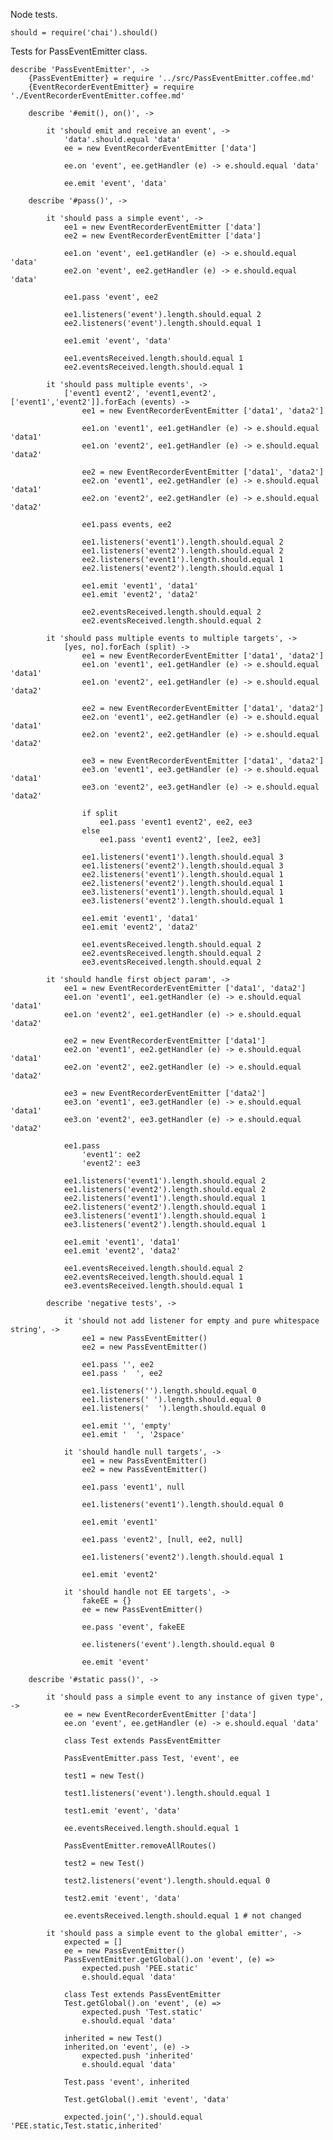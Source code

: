 Node tests.

	should = require('chai').should()

Tests for PassEventEmitter class.

	describe 'PassEventEmitter', ->
		{PassEventEmitter} = require '../src/PassEventEmitter.coffee.md'
		{EventRecorderEventEmitter} = require './EventRecorderEventEmitter.coffee.md'

		describe '#emit(), on()', ->

			it 'should emit and receive an event', ->
				'data'.should.equal 'data'
				ee = new EventRecorderEventEmitter ['data']

				ee.on 'event', ee.getHandler (e) -> e.should.equal 'data'

				ee.emit 'event', 'data'

		describe '#pass()', ->

			it 'should pass a simple event', ->
				ee1 = new EventRecorderEventEmitter ['data']
				ee2 = new EventRecorderEventEmitter ['data']

				ee1.on 'event', ee1.getHandler (e) -> e.should.equal 'data'
				ee2.on 'event', ee2.getHandler (e) -> e.should.equal 'data'

				ee1.pass 'event', ee2

				ee1.listeners('event').length.should.equal 2
				ee2.listeners('event').length.should.equal 1

				ee1.emit 'event', 'data'

				ee1.eventsReceived.length.should.equal 1
				ee2.eventsReceived.length.should.equal 1

			it 'should pass multiple events', ->
				['event1 event2', 'event1,event2', ['event1','event2']].forEach (events) ->
					ee1 = new EventRecorderEventEmitter ['data1', 'data2']

					ee1.on 'event1', ee1.getHandler (e) -> e.should.equal 'data1'
					ee1.on 'event2', ee1.getHandler (e) -> e.should.equal 'data2'

					ee2 = new EventRecorderEventEmitter ['data1', 'data2']
					ee2.on 'event1', ee2.getHandler (e) -> e.should.equal 'data1'
					ee2.on 'event2', ee2.getHandler (e) -> e.should.equal 'data2'

					ee1.pass events, ee2

					ee1.listeners('event1').length.should.equal 2
					ee1.listeners('event2').length.should.equal 2
					ee2.listeners('event1').length.should.equal 1
					ee2.listeners('event2').length.should.equal 1

					ee1.emit 'event1', 'data1'
					ee1.emit 'event2', 'data2'

					ee2.eventsReceived.length.should.equal 2
					ee2.eventsReceived.length.should.equal 2

			it 'should pass multiple events to multiple targets', ->
				[yes, no].forEach (split) ->
					ee1 = new EventRecorderEventEmitter ['data1', 'data2']
					ee1.on 'event1', ee1.getHandler (e) -> e.should.equal 'data1'
					ee1.on 'event2', ee1.getHandler (e) -> e.should.equal 'data2'

					ee2 = new EventRecorderEventEmitter ['data1', 'data2']
					ee2.on 'event1', ee2.getHandler (e) -> e.should.equal 'data1'
					ee2.on 'event2', ee2.getHandler (e) -> e.should.equal 'data2'

					ee3 = new EventRecorderEventEmitter ['data1', 'data2']
					ee3.on 'event1', ee3.getHandler (e) -> e.should.equal 'data1'
					ee3.on 'event2', ee3.getHandler (e) -> e.should.equal 'data2'

					if split
						ee1.pass 'event1 event2', ee2, ee3
					else
						ee1.pass 'event1 event2', [ee2, ee3]

					ee1.listeners('event1').length.should.equal 3
					ee1.listeners('event2').length.should.equal 3
					ee2.listeners('event1').length.should.equal 1
					ee2.listeners('event2').length.should.equal 1
					ee3.listeners('event1').length.should.equal 1
					ee3.listeners('event2').length.should.equal 1

					ee1.emit 'event1', 'data1'
					ee1.emit 'event2', 'data2'

					ee1.eventsReceived.length.should.equal 2
					ee2.eventsReceived.length.should.equal 2
					ee3.eventsReceived.length.should.equal 2

			it 'should handle first object param', ->
				ee1 = new EventRecorderEventEmitter ['data1', 'data2']
				ee1.on 'event1', ee1.getHandler (e) -> e.should.equal 'data1'
				ee1.on 'event2', ee1.getHandler (e) -> e.should.equal 'data2'

				ee2 = new EventRecorderEventEmitter ['data1']
				ee2.on 'event1', ee2.getHandler (e) -> e.should.equal 'data1'
				ee2.on 'event2', ee2.getHandler (e) -> e.should.equal 'data2'

				ee3 = new EventRecorderEventEmitter ['data2']
				ee3.on 'event1', ee3.getHandler (e) -> e.should.equal 'data1'
				ee3.on 'event2', ee3.getHandler (e) -> e.should.equal 'data2'

				ee1.pass
					'event1': ee2
					'event2': ee3

				ee1.listeners('event1').length.should.equal 2
				ee1.listeners('event2').length.should.equal 2
				ee2.listeners('event1').length.should.equal 1
				ee2.listeners('event2').length.should.equal 1
				ee3.listeners('event1').length.should.equal 1
				ee3.listeners('event2').length.should.equal 1

				ee1.emit 'event1', 'data1'
				ee1.emit 'event2', 'data2'

				ee1.eventsReceived.length.should.equal 2
				ee2.eventsReceived.length.should.equal 1
				ee3.eventsReceived.length.should.equal 1

			describe 'negative tests', ->

				it 'should not add listener for empty and pure whitespace string', ->
					ee1 = new PassEventEmitter()
					ee2 = new PassEventEmitter()

					ee1.pass '', ee2
					ee1.pass '  ', ee2

					ee1.listeners('').length.should.equal 0
					ee1.listeners(' ').length.should.equal 0
					ee1.listeners('  ').length.should.equal 0

					ee1.emit '', 'empty'
					ee1.emit '  ', '2space'

				it 'should handle null targets', ->
					ee1 = new PassEventEmitter()
					ee2 = new PassEventEmitter()

					ee1.pass 'event1', null

					ee1.listeners('event1').length.should.equal 0

					ee1.emit 'event1'

					ee1.pass 'event2', [null, ee2, null]

					ee1.listeners('event2').length.should.equal 1

					ee1.emit 'event2'

				it 'should handle not EE targets', ->
					fakeEE = {}
					ee = new PassEventEmitter()

					ee.pass 'event', fakeEE

					ee.listeners('event').length.should.equal 0

					ee.emit 'event'

		describe '#static pass()', ->

			it 'should pass a simple event to any instance of given type', ->
				ee = new EventRecorderEventEmitter ['data']
				ee.on 'event', ee.getHandler (e) -> e.should.equal 'data'

				class Test extends PassEventEmitter

				PassEventEmitter.pass Test, 'event', ee

				test1 = new Test()

				test1.listeners('event').length.should.equal 1

				test1.emit 'event', 'data'

				ee.eventsReceived.length.should.equal 1

				PassEventEmitter.removeAllRoutes()

				test2 = new Test()

				test2.listeners('event').length.should.equal 0

				test2.emit 'event', 'data'

				ee.eventsReceived.length.should.equal 1 # not changed

			it 'should pass a simple event to the global emitter', ->
				expected = []
				ee = new PassEventEmitter()
				PassEventEmitter.getGlobal().on 'event', (e) =>
					expected.push 'PEE.static'
					e.should.equal 'data'

				class Test extends PassEventEmitter
				Test.getGlobal().on 'event', (e) =>
					expected.push 'Test.static'
					e.should.equal 'data'

				inherited = new Test()
				inherited.on 'event', (e) ->
					expected.push 'inherited'
					e.should.equal 'data'

				Test.pass 'event', inherited

				Test.getGlobal().emit 'event', 'data'

				expected.join(',').should.equal 'PEE.static,Test.static,inherited'
